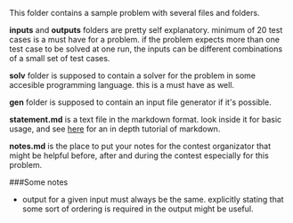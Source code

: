 This folder contains a sample problem with several files and folders.

**inputs** and **outputs** folders are pretty self explanatory. minimum of 20 test cases
is a must have for a problem. if the problem expects more than one test case to
be solved at one run, the inputs can be different combinations of a small set of
test cases.

**solv** folder is supposed to contain a solver for the problem in some
accesible programming language. this is a must have as well.

**gen** folder is supposed to contain an input file generator if it's possible.

**statement.md** is a text file in the markdown format. look inside it
for basic usage, and see [here](http://daringfireball.net/projects/markdown/)
for an in depth tutorial of markdown.

**notes.md** is the place to put your notes for the contest organizator that
might be helpful before, after and during the contest especially for this problem.

###Some notes
- output for a given input must always be the same. explicitly stating that some 
  sort of ordering is required in the output might be useful.
